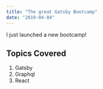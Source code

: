 ```yaml
---
title: "The great Gatsby Bootcamp"
date: "2019-04-04"
---
```


I just launched a new bootcamp!

## Topics Covered

1. Gatsby
2. Graphql
3. React